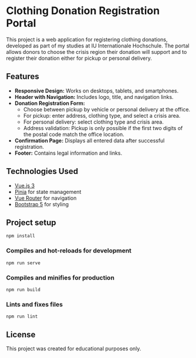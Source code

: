 # Clothing Donation Registration Portal

This project is a web application for registering clothing donations, developed as part of my studies at IU Internationale Hochschule. The portal allows donors to choose the crisis region their donation will support and to register their donation either for pickup or personal delivery.

## Features

- **Responsive Design:** Works on desktops, tablets, and smartphones.
- **Header with Navigation:** Includes logo, title, and navigation links.
- **Donation Registration Form:** 
  - Choose between pickup by vehicle or personal delivery at the office.
  - For pickup: enter address, clothing type, and select a crisis area.
  - For personal delivery: select clothing type and crisis area.
  - Address validation: Pickup is only possible if the first two digits of the postal code match the office location.
- **Confirmation Page:** Displays all entered data after successful registration.
- **Footer:** Contains legal information and links.

## Technologies Used

- [Vue.js 3](https://vuejs.org/)
- [Pinia](https://pinia.vuejs.org/) for state management
- [Vue Router](https://router.vuejs.org/) for navigation
- [Bootstrap 5](https://getbootstrap.com/) for styling

## Project setup
```
npm install
```

### Compiles and hot-reloads for development
```
npm run serve
```

### Compiles and minifies for production
```
npm run build
```

### Lints and fixes files
```
npm run lint
```

## License

This project was created for educational purposes only.
